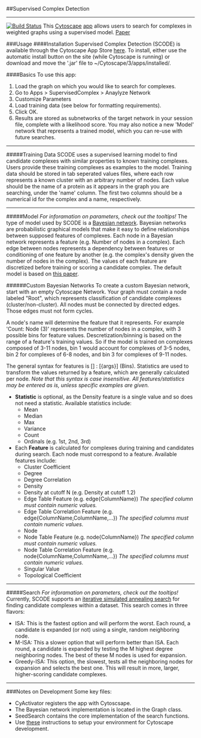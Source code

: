 ##Supervised Complex Detection
****
[![Build Status](https://magnum.travis-ci.com/UVA-MachineLearningBioinformatics/Supervised-Complex-Detection.svg?token=tpiCcg1A2miHNa45C9Hq)](https://magnum.travis-ci.com/UVA-MachineLearningBioinformatics/Tool-bioGraphTools-Cytoscape)
This [Cytoscape](http://cytoscape.org/) [app](http://apps.cytoscape.org/) allows users to search for complexes in weighted graphs using a supervised model. [Paper](http://www.cs.cmu.edu/~qyj/SuperComplex/)

###Usage
####Installation
Supervised Complex Detection (SCODE) is available through the Cytoscape App Store [here](somewhere).  To install, either use the automatic install button on the site (while Cytoscape is running) or download and move the '.jar' file to ~/Cytoscape/3/apps/installed/.

####Basics
To use this app:
  1. Load the graph on which you would like to search for complexes.
  2. Go to Apps > SupervisedComplex > Anaylyze Network
  3. Customize Parameters
  4. Load training data (see below for formatting requirements).
  5. Click OK.
  6. Results are stored as subnetworks of the target network in your session file, complete with a likelihood score.  You may also notice a new 'Model' network that represents a trained model, which you can re-use with future searches.
***

#####Training Data
SCODE uses a supervised learning model to find candidate complexes with similar properties to known training complexes. Users provide these training complexes as examples to the model.  Training data should be stored in tab seperated values files, where each row represents a known cluster with an arbitrary number of nodes.  Each value should be the name of a protein as it appears in the graph you are searching, under the 'name' column.  The first two columns should be a numerical id for the complex and a name, respectively.
***

#####Model
*For inforamation on parameters, check out the tooltips!*
The type of model used by SCODE is a [Bayesian network](http://en.wikipedia.org/wiki/Bayesian_network).  Bayesian networks are probabilistic graphical models that make it easy to define relationships between supposed features of complexes.  Each node in a Bayesian network represents a feature (e.g. Number of nodes in a complex).  Each edge between nodes represents a dependency between features or conditioning of one feature by another (e.g. the complex's density given the number of nodes in the complex).  The values of each feature are discretized before training or scoring a candidate complex.  The default model is based on [this paper](http://www.cs.cmu.edu/~qyj/SuperComplex/).

######Custom Bayesian Networks
To create a custom Bayesian network, start with an empty Cytoscape Network.  Your graph must contain a node labeled "Root", which represents classification of candidate complexes (cluster/non-cluster).  All nodes must be connected by directed edges.  Those edges must not form cycles.

A node's name will determine the feature that it represents.  For example 'Count: Node (3)' represents the number of nodes in a complex, with 3 possible bins for feature values.  Descretization/binning is based on the range of a feature's training values.  So if the model is trained on complexes composed of 3-11 nodes, bin 1 would account for complexes of 3-5 nodes, bin 2 for complexes of 6-8 nodes, and bin 3 for complexes of 9-11 nodes.

The general syntax for features is [<Statistic>] : <Feature>[{args}] (Bins).  Statistics are used to transform the values returned by a feature, which are generally calculated per node.
*Note that this syntax is case insensitive.  All features/statistics may be entered as is, unless specific examples are given.*
* **Statistic** is optional, as the Density feature is a single value and so does not need a statistic. Available statistics include: 
  * Mean
  * Median
  * Max
  * Variance
  * Count
  * Ordinals (e.g. 1st, 2nd, 3rd)
* Each **Feature** is calculated for complexes during training and candidates during search.  Each node must correspond to a feature.  Available features include:
  * Cluster Coefficient
  * Degree
  * Degree Correlation
  * Density
  * Density at cutoff N (e.g. Density at cutoff 1.2)
  * Edge Table Feature (e.g. edge{ColumnName}) *The specified column must contain numeric values.*
  * Edge Table Correlation Feature (e.g. edge{ColumnName,ColumnName,...}) *The specified columns must contain numeric values.*
  * Node
  * Node Table Feature (e.g. node{ColumnName}) *The specified column must contain numeric values.*
  * Node Table Correlation Feature (e.g. node{ColumnName,ColumnName,...}) *The specified columns must contain numeric values.*
  * Singular Value
  * Topological Coefficient

***
#####Search
*For inforamation on parameters, check out the tooltips!*
Currently, SCODE supports an [iterative simulated annealing search](http://en.wikipedia.org/wiki/Simulated_annealing) for finding candidate complexes within a dataset.  This search comes in three flavors:
* ISA: This is the fastest option and will perform the worst.  Each round, a candidate is expanded (or not) using a single, random neighboring node.  
* M-ISA: This a slower option that will perform better than ISA.  Each round, a candidate is expanded by testing the M highest degree neighboring nodes.  The best of these M nodes is used for expansion.
* Greedy-ISA:  This option, the slowest, tests all the neighboring nodes for expansion and selects the best one.  This will result in more, larger, higher-scoring candidate complexes.

***
###Notes on Development
Some key files:
* CyActivator registers the app with Cytoscsape.
* The Bayesian network implementation is located in the Graph class.
* SeedSearch contains the core implementation of the search functions.
* Use [these](http://wiki.cytoscape.org/Cytoscape_3/AppDeveloper) instructions to setup your environment for Cytoscape development.

